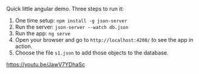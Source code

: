 
Quick little angular demo. Three steps to run it:

1. One time setup: `npm install -g json-server`
2. Run the server: `json-server --watch db.json`
3. Run the app: `ng serve`
4. Open your browser and go to `http://localhost:4200/` to see the app in action.
5. Choose the file `s1.json` to add those objects to the database.

https://youtu.be/JawV7YDhaSc


